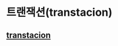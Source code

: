 # 트랜잭션(transtacion)

## [transtacion](https://velog.io/@sejin3319/DATABASE-%ED%8A%B8%EB%9E%9C%EC%9E%AD%EC%85%98-transaction)
